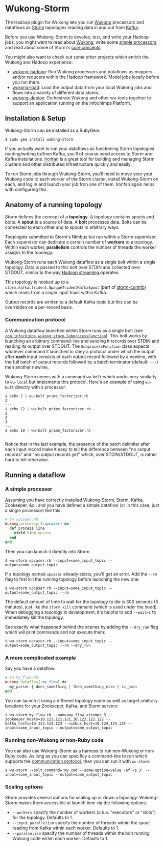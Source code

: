 # Wukong-Storm

The Hadoop plugin for Wukong lets you run <a
href="http://github.com/infochimps-labs/wukong/tree/3.0.0">Wukong</a>
processors and dataflows as <a
href="https://github.com/nathanmarz/storm">Storm</a> topologies reading data in and out from <a href="http://kafka.apache.org/">Kafka</a>.

Before you use Wukong-Storm to develop, test, and write your Hadoop
jobs, you might want to read about <a
href="http://github.com/infochimps-labs/wukong/tree/3.0.0">Wukong</a>,
write some <a
href="http://github.com/infochimps-labs/wukong/tree/3.0.0#writing-simple-processors">simple
processors</a>, and read about some of Storm's <a
href="https://github.com/nathanmarz/storm/wiki/Concepts">core
concepts</a>.

You might also want to check out some other projects which enrich the
Wukong and Hadoop experience:

* <a href="http://github.com/infochimps-labs/wukong-hadoop">wukong-hadoop</a>: Run Wukong processors and dataflows as mappers and/or reducers within the Hadoop framework.  Model jobs locally before you run them.
* <a href="http://github.com/infochimps-labs/wukong-load">wukong-load</a>: Load the output data from your local Wukong jobs and flows into a variety of different data stores.
* <a href="http://github.com/infochimps-labs/wukong-deploy">wukong-deploy</a>: Orchestrate Wukong and other wu-tools together to support an application running on the Infochimps Platform.

<a name="installation"></a>
## Installation & Setup

Wukong-Storm can be installed as a RubyGem:

```
$ sudo gem install wukong-storm
```

If you actually want to run your dataflows as functioning Storm
topologies reading/writing to/from Kafka, you'll of course need access
to Storm and Kafka installations.  <a
href="http://github.com/infochimps-labs/ironfan">Ironfan</a> is a
great tool for building and managing Storm clusters and other
distributed infrastructure quickly and easily.

To run Storm jobs through Wukong-Storm, you'll need to move your your
Wukong code to each worker of the Storm cluster, install Wukong-Storm
on each, and log in and launch your job fron one of them.  Ironfan
again helps with configuring this.

<a name="anatomy"></a>
## Anatomy of a running topology

Storm defines the concept of a **topology**.  A topology contains
spouts and bolts.  A **spout** is a source of data.  A **bolt**
processes data.  Bolts can be connected to each other and to spouts in
arbitrary ways.

Tooplogies submitted to Storm's Nimbus but run within a Storm
supervisor.  Each supervisor can dedicate a certain number of
**workers** to a topology. Within each worker, **parallelism**
controls the number of threads the worker assigns to the topology.

Wukong-Storm runs each Wukong dataflow as a single bolt within a
single topology.  Data is passed to this bolt over STDIN and collected
over STDOUT, similar to the way <a
href="http://hadoop.apache.org/docs/r0.15.2/streaming.html">Hadoop
streaming </a> operates.

This topology is hooked up to a
`storm.kafka.trident.OpaqueTridentKafkaSpout` (part of
[storm-contrib](https://github.com/nathanmarz/storm-contrib)) which
reads from a single input topic within Kafka.

Output records are written to a default Kafka topic but this can be
overridden on a per-record basis.

<a name="protocol"></a>
### Communication protocol

A Wukong dataflow launched within Storm runs as a single bolt (see
[`com.infochimps.wukong.storm.SubprocessFunction`](https://github.com/infochimps-labs/wukong-storm/blob/master/src/main/java/com/infochimps/wukong/storm/SubprocessFunction.java)).
This bolt works by launching an arbitrary command-line and sending it
records over STDIN and reading its output over STDOUT.  The
`SubprocessFunction` class expects whatever command it launched to
obey a protocol under which the output after **each** input consists
of each output record followed by a newline, with the full batch of
output records followed by a batch terminator (default: `---`) then
another newline.

Wukong-Storm comes with a command `wu-bolt` which works very similarly
to `wu-local` but implements this protocol.  Here's an example of
using `wu-bolt` directly with a processor:

```
$ echo 2 | wu-bolt prime_factorizer.rb
2
---
$ echo 12 | wu-bolt prime_factorizer.rb
2
2
3
---
$ echo 19 | wu-bolt prime_factorizer.rb
---
```

Notice that in the last example, the presence of the batch delimiter
after each input record make it easy to tell the difference between
"no output records" and "no output records yet" which, over
STDIN/STDOUT, is rather hard to tell otherwise.

## Running a dataflow

### A simple processor

Assuming you have correctly installed Wukong-Storm, Storm, Kafka,
Zookeeper, &c., and you have defined a simple dataflow (or in this
case, just a single processor) like this:

```ruby
# in upcaser.rb
Wukong.processor(:upcaser) do
  def process line
    yield line.upcase
  end
end
```

Then you can launch it directly into Storm:

```
$ wu-storm upcaser.rb --input=some_input_topic --output=some_output_topic
```

If a topology named `upcaser` already exists, you'll get an error.
Add the `--rm` flag to first kill the running topology before
launching the new one:

```
$ wu-storm upcaser.rb --input=some_input_topic --output=some_output_topic --rm
```

The default amount of time to wait for the topology to die is 300
seconds (5 minutes), just like the `storm kill` command (which is used
under the hood).  When debugging a topology in development, it's
helpful to add `--wait=1` to immediately kill the topology.

See exactly what happened behind the scenes by adding the `--dry_run`
flag which will print commands and not execute them:

```
$ wu-storm upcaser.rb --input=some_input_topic --output=some_output_topic --rm --dry_run
```

### A more complicated example

Say you have a dataflow:

```ruby
# in my_flow.rb
Wukong.dataflow(:my_flow) do
  my_parser | does_something | then_something_else | to_json
end
```

You can launch it using a different topology name as well as target
arbitrary locations for your Zookeeper, Kafka, and Storm servers:

```
$ wu-storm my_flow.rb --name=my_flow_attempt_3 --zookeeper_hosts=10.121.121.121,10.122.122.122 --kafka_hosts=10.123.123.123 --nimbus_host=10.124.124.124 --input=some_input_topic --output=some_output_topic
```

### Running non-Wukong or non-Ruby code

You can also use Wukong-Storm as a harness to run non-Wukong or
non-Ruby code.  As long as you can specificy a command-line to run
which supports the [communication protocol](#protocol), then you can
run it with `wu-storm`:

```
$ wu-storm --bolt_command='my_cmd --some-option=value -af -q 3' --input=some_input_topic --output=some_output_topic
```

### Scaling options

Storm provides several options for scaling up or down a topology.
Wukong-Storm makes them accessible at launch time via the following
options:

* `--workers` specify the number of workers (a.k.a. "executors" or "slots") for the topology.  Defaults to 1.
* `--input_parallelism` specify the number of threads within the spout reading from Kafka within each worker.  Defaults to 1.
* `--parallelism` specify the number of threads within the bolt running Wukong code within each worker.  Defaults to 1.
